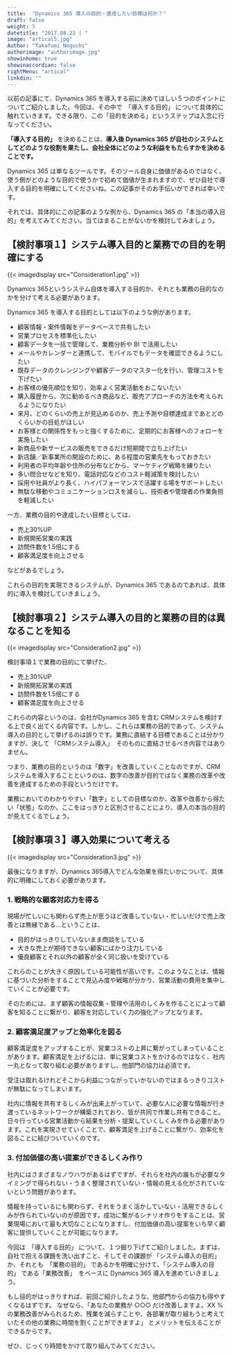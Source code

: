 ```yaml
---
title:  "Dynamics 365 導入の目的・達成したい目標は何か？"
draft: false
weight: 5
datetitle: "2017.08.23 | "
image: "artical5.jpg"
Author: "Takafumi Noguchi"
authorimage: "authorimage.jpg"
showinhome: true
showinaccordian: false
rightMenu: "artical"
linkdin: ""
--- 
```


<!-- Intro  -->
以前の記事にて、Dynamics 365 を導入する前に決めてほしい５つのポイントについてご紹介しました。今回は、その中で　「導入する目的」 について具体的に触れていきます。できる限り、この「目的を決める」というステップは入念に行なってください。　

**「導入する目的」** を決めることは、**導入後 Dynamics 365 が自社のシステムとしてどのような役割を果たし、会社全体にどのような利益をもたらすかを決めることです。**

Dynamics 365 は単なるツールです。そのツール自身に価値があるのではなく、使う側がどのような目的で使うかで初めて価値が生まれますので、ぜひ自社で導入する目的を明確にしてくださいね。この記事がそのお手伝いができれば幸いです。

それでは、具体的にこの記事のような例から、Dynamics 365 の「本当の導入目的」を考えてみてください。当てはまることがないかを検討してみましょう。

## 【検討事項１】システム導入目的と業務での目的を明確にする
<!-- Image= Consideration1.jpg -->
{{< imagedisplay src="Consideration1.jpg" >}}

Dynamics 365というシステム自体を導入する目的か、それとも業務の目的なのかを分けて考える必要があります。

Dynamics 365 を導入する目的としては以下のような例があります。

* 顧客情報・案件情報をデータベースで共有したい
* 営業プロセスを標準化したい
* 顧客データを一括で管理して、業務分析や BI で活用したい
* メールやカレンダーと連携して、モバイルでもデータを確認できるようにしたい
* 既存データのクレンジングや顧客データのマスター化を行い、管理コストを下げたい
* お客様の優先順位を知り、効率よく営業活動をおこないたい
* 購入履歴から、次に勧めるべき商品など、販売アプローチの方法を考えられるようになりたい
* 来月、どのくらいの売上が見込めるのか、売上予測や目標達成まであとどのくらいかの目処がほしい
* お客様との関係性をもっと強くするために、定期的にお客様へのフォローを実施したい
* 新商品や新サービスの販売をできるだけ短期間で立ち上げたい
* 新店舗／新事業所の開設のために、ある程度の営業先をもっておきたい
* 利用者の平均年齢や住所の分布などから、マーケティグ戦略を練りたい
* 多い問合せなどを知り、電話対応などのコスト軽減策を検討したい
* 採用や社員がより長く、ハイパフォーマンスで活躍する場をサポートしたい
* 無駄な移動やコミュニケーションロスを減らし、技術者や管理者の作業負担を軽減したい

一方、業務の目的や達成したい目標としては、

* 売上30%UP
* 新規開拓営業の実践
* 訪問件数を1.5倍にする
* 顧客満足度を向上させる

などがあるでしょう。

これらの目的を実現できるシステムが、Dynamics 365 であるのであれば、具体的に導入を検討していきましょう。

## 【検討事項２】システム導入の目的と業務の目的は異なることを知る
<!-- Image= Consideration2.jpg -->
{{< imagedisplay src="Consideration2.jpg" >}}


検討事項１で業務の目的にて挙げた、

* 売上30%UP
* 新規開拓営業の実践
* 訪問件数を1.5倍にする
* 顧客満足度を向上させる

これらの内容というのは、会社がDynamics 365 を含む CRMシステムを検討する上で良く出てくる内容です。しかし、これらは業務の目的であって、システム導入の目的として挙げるのは誤りです。業務に直結する目標であることは分かりますが、決して 「CRMシステム導入」　そのものに直結させるべき内容ではありません。

つまり、業務の目的というのは「数字」を改善していくことなのですが、CRMシステムを導入することというのは、数字の改善が目的ではなく業務の改革や改善を達成するための手段というだけです。

 
業務においてのわかりやすい「数字」としての目標なのか、改革や改善から得たい「状態」なのか。ここをはっきりと区別させることにより、導入の本当の目的が見えてくるでしょう。


## 【検討事項３】導入効果について考える
<!-- Image= Consideration3.jpg-->
{{< imagedisplay src="Consideration3.jpg" >}}


最後になりますが、Dynamics 365導入でどんな効果を得たいかについて、具体的に明確にしておく必要があります。

### 1.  戦略的な顧客対応力を得る

現場が忙しいにも関わらず売上が思うほど改善していない・忙しいだけで売上改善とは無縁である…ということは、

* 目的がはっきりしていないまま商談をしている
* 大きな売上が期待できない顧客にばかり注力している
* 優良顧客とそれ以外の顧客が全く同じ扱いを受けている

これらのことが大きく原因している可能性が高いです。このようなことは、情報に基づいた分析をすることで見込み度や戦略が分かり、営業活動の費用を集中していくことが必要です。

そのためには、まず顧客の情報収集・管理や活用のしくみを作ることによって顧客を知ることに繋がり、顧客を対応していく力の強化アップとなります。


### 2.  顧客満足度アップと効率化を図る
顧客満足度をアップすることが、営業コストの上昇に繋がってしまっていることがあります。顧客満足を上げるには、単に営業コストをかけるのではなく、社内一丸となって取り組む必要がありますし、他部門の協力は必須です。

受注は取れるけれどそこから利益につながっていかないのではまるっきりコストが無駄になってしまいます。


社内に情報を共有するしくみが出来上がっていて、必要な人に必要な情報が行き渡っているネットワークが構築されており、皆が共同で作業し共有できること。日々行っている営業活動から結果を分析・提案していくしくみを作る必要があります。これを実現させていくことで、顧客満足を上げることに繋がり、効率化を図ることに結びついていくのです。

### 3.  付加価値の高い提案ができるしくみ作り
社内にはさまざまなノウハウがあるはずですが、それらを社内の誰もが必要なタイミングで得られない・うまく整理されていない・情報の見える化がされていないという問題があります。

情報を持っているにも関わらず、それをうまく活かしていない・活用できるしくみが作られていないのが原因です。成功に繋がるシナリオ作りをすることは、営業現場において最も大切なことになりますし、付加価値の高い提案をいち早く顧客に提供していくことが可能になります。


今回は　「導入する目的」 について、１つ掘り下げてご紹介しました。まずは、自社で抱える課題を洗い出すこと、そしてその課題が 「システム導入の目的」 か、それとも　「業務の目的」 であるかを明確に分けて、「システム導入の目的」 である「業務改善」　をベースに Dynamics 365 導入を進めていきましょう。


もし目的がはっきりすれば、前回ご紹介したような、他部門からの協力も得やすくなるはずです。
なぜなら、「あなたの業務が ○○○ だけ改善しますよ。XX %の業務改善がみられるため、残業を減らすことや、各部署が取り組もうと考えていたその他の業務に時間を割くことができますよ」 とメリットを伝えることができるからです。

ぜひ、じっくり時間をかけて取り組んでみてください。    
&nbsp;